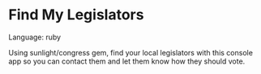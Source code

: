 # Find My Legislators

Language: ruby

Using sunlight/congress gem, find your local legislators with this console app so you can contact them and let them know how they should vote.
